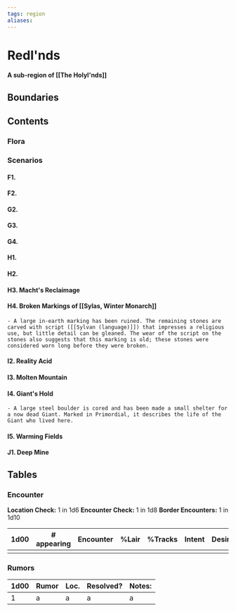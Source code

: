 ```yaml
---
tags: region
aliases:
---
```

# Redl'nds
#### A sub-region of [[The Holyl'nds]]
## Boundaries
## Contents
### Flora
### Scenarios
#### F1.
#### F2.
#### G2.
#### G3.
#### G4.
#### H1.
#### H2.
#### H3. Macht's Reclaimage
#### H4. Broken Markings of [[Sylas, Winter Monarch]]
	- A large in-earth marking has been ruined. The remaining stones are carved with script ([[Sylvan (language)]]) that impresses a religious use, but little detail can be gleaned. The wear of the script on the stones also suggests that this marking is old; these stones were considered worn long before they were broken.  
#### I2. Reality Acid
#### I3. Molten Mountain
#### I4. Giant's Hold
	- A large steel boulder is cored and has been made a small shelter for a now dead Giant. Marked in Primordial, it describes the life of the Giant who lived here.
#### I5. Warming Fields
#### J1. Deep Mine

## Tables
### Encounter
**Location Check:** 1 in 1d6
**Encounter Check:** 1 in 1d8
**Border Encounters:** 1 in 1d10


| 1d00 | # appearing | Encounter | %Lair | %Tracks | Intent | Desire |
| ---- | ----------- | --------- | ----- | ------- | ------ | ------ |
|      |             |           |       |         |        |        |

### Rumors
| 1d00 | Rumor | Loc. | Resolved? | Notes: |
|------|-------|------|-----------|--------|
| 1    | a     | a    | a         | a      |